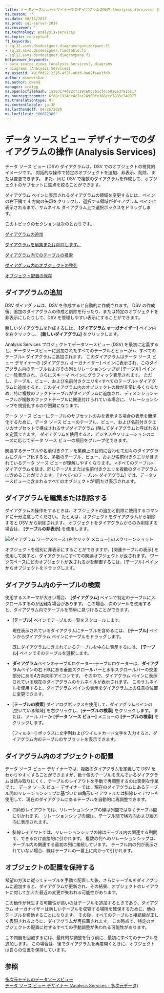 ```yaml
---
title: データソースビューデザイナーでのダイアグラムの操作 (Analysis Services) |Microsoft Docs
ms.custom: ''
ms.date: 06/13/2017
ms.prod: sql-server-2014
ms.reviewer: ''
ms.technology: analysis-services
ms.topic: conceptual
f1_keywords:
- sql12.asvs.dsvdesigner.diagramorganizerpane.f1
- sql12.asvs.dsvdesigner.findtable.f1
- sql12.asvs.dsvdesigner.diagrampane.f1
helpviewer_keywords:
- data source views [Analysis Services], diagrams
- diagrams [Analysis Services]
ms.assetid: 491fdd22-2326-4f27-a0dd-0a02faae3fd8
author: minewiskan
ms.author: owend
manager: craigg
ms.openlocfilehash: 1aa03174d82c7319ce0c7b1cf455916e37a1b117
ms.sourcegitcommit: 6fd8c1914de4c7ac24900fe388ecc7883c740077
ms.translationtype: MT
ms.contentlocale: ja-JP
ms.lasthandoff: 04/26/2020
ms.locfileid: "66072380"
---
```

# <a name="work-with-diagrams-in-data-source-view-designer-analysis-services"></a>データ ソース ビュー デザイナーでのダイアグラムの操作 (Analysis Services)
  データ ソース ビュー (DSV) ダイアグラムは、DSV でのオブジェクトの視覚的イメージです。 対話的な操作で特定のオブジェクトを追加、非表示、削除、または変更できます。 また、同じ DSV で複数のダイアグラムを作成して、オブジェクトのサブセットに焦点を絞ることができます。  
  
 ダイアグラム ペインに表示されるダイアグラムの領域を変更するには、ペインの右下隅で 4 方向の矢印をクリックし、選択する領域がダイアグラム ペインに表示されるまで、サムネイル ダイアグラム上で選択ボックスをドラッグします。  
  
 このトピックのセクションは次のとおりです。  
  
 [ダイアグラムの追加](#bkmk_add)  
  
 [ダイアグラムを編集または削除します。](#bkmk_edit)  
  
 [ダイアグラム内でのテーブルの検索](#bkmk_findtables)  
  
 [ダイアグラム内のオブジェクトの整列](#bkmk_arrangeobjects)  
  
 [オブジェクト配置の保存](#bkmk_preserve)  
  
##  <a name="add-a-diagram"></a><a name="bkmk_add"></a> ダイアグラムの追加  
 DSV ダイアグラムは、DSV を作成すると自動的に作成されます。 DSV の作成後、追加のダイアグラムの作成と削除を行ったり、または特定のオブジェクトを非表示にしたりして、DSV を管理しやすい表示にすることができます。  
  
 新しいダイアグラムを作成するには、 **[ダイアグラム オーガナイザー]** ペイン内を右クリックし、 **[新しいダイアグラム]** をクリックします。  
  
 Analysis Services プロジェクトでデータソースビュー (DSV) を最初に定義すると、データソースビューに追加されたすべてのテーブルとビューが\<、すべてのテーブル> ダイアグラムに追加されます。 このダイアグラムはデータ ソース ビュー デザイナーの [ダイアグラム オーガナイザー] ペインに表示され、このダイアグラム内のテーブルおよびその列とリレーションシップが [テーブル] ペインに一覧表示され、さらにスキーマ ペインにグラフィック表示されます。 ただし、テーブル、ビュー、および名前付きクエリを\<すべてのテーブル> ダイアグラムに追加すると、このダイアグラム内のオブジェクトの数が非常に多くなるため、特に複数のファクトテーブルがダイアグラムに追加され、ディメンションテーブルが複数のファクトテーブルに関連付けられている場合に、リレーションシップを視覚化するのが困難になります。  
  
 データ ソース ビューにテーブルのサブセットのみを表示する場合の表示を簡潔化するために、データ ソース ビューのテーブル、ビュー、および名前付きクエリのサブセットで構成されるサブダイアグラム (略してダイアグラムと呼ばれる) を定義できます。 ダイアグラムを使用すると、ビジネスやソリューションのニーズに応じてデータ ソース ビューの項目をグループ化できます。  
  
 関連するテーブルや名前付きクエリを業務上の目的に合わせて別々のダイアグラムにグループ化すると、多数のテーブル、ビュー、および名前付きクエリが含まれているデータ ソース ビューが理解しやすくなります。 \<すべてのテーブル> ダイアグラムを除き、同じテーブルまたは名前付きクエリを複数のダイアグラムに含めることができます。 [すべて\<のテーブル> ダイアグラム] では、データソースビューに含まれるすべてのオブジェクトが1回だけ表示されます。  
  
##  <a name="edit-or-delete-a-diagram"></a><a name="bkmk_edit"></a>ダイアグラムを編集または削除する  
 ダイアグラムの操作をするときは、オブジェクトの追加と削除に使用するコマンドに十分注意してください。 たとえば、オブジェクトをダイアグラムから削除すると DSV から削除されます。 オブジェクトをダイアグラムからのみ削除する場合は、 **[テーブルの非表示]** を使用します。  
  
 ![ダイアグラム ワークスペース (右クリック メニュー) のスクリーンショット](../media/ssas-olapdsv-diagram.gif "ダイアグラム ワークスペース (右クリック メニュー) のスクリーンショット")  
  
 オブジェクトを個別に非表示にすることができますが、[関連テーブルの表示] を使用して戻すと、ダイアグラムにすべての関連オブジェクトが返されます。 ワークスペースにどのオブジェクトが返されるかを制御するには、[テーブル] ペインからオブジェクトをドラッグします。  
  
##  <a name="find-tables-in-a-diagram"></a><a name="bkmk_findtables"></a>ダイアグラム内のテーブルの検索  
 使用するスキーマが大きい場合、 **[ダイアグラム]** ペインで特定のテーブルにスクロールするのが困難な場合があります。 この場合、次のツールを使用すると、ダイアグラム内でテーブルを簡単に見つけることができます。  
  
-   **[テーブル]** ペインでテーブルの一覧をスクロールします。  
  
     現在表示されているダイアグラムにテーブルを含めるには、 **[テーブル]** ペインからダイアグラム ペインにテーブルをドラッグします。  
  
     既にダイアグラムに含まれているテーブルを中心に表示するには、 **[テーブル]** ペインでそのテーブルを選択します。  
  
-   **ダイアグラム**ペインのテーブルロケーター-テーブルロケーターは、**ダイアグラム**ペインの右下隅にある垂直スクロールバーと水平スクロールバーの交差部分にある4方向矢印アイコンです。 その中で、ダイアグラム ペインに表示されている現在のダイアグラムのサムネイルが表示されます。 このサムネイルを使用すると、ダイアグラム ペインの表示をダイアグラム上の任意の位置に変更できます。  
  
-   [**テーブルの検索**] ダイアログボックスを使用して、ダイアグラムペインの [空いている領域] を右クリックし、[**テーブルの検索**] をクリックします。 または、ツール バーか **[データ ソース ビュー]** メニューの **[テーブルの検索]** をクリックします。  
  
     [フィルター] ボックスに文字列およびワイルドカード文字を入力すると、ダイアグラム内のテーブルのサブセットを表示できます。  
  
##  <a name="arrange-objects-in-a-diagram"></a><a name="bkmk_arrangeobjects"></a> ダイアグラム内のオブジェクトの配置  
 データ ソース ビュー デザイナーでは、複数のダイアグラムを定義して DSV をわかりやすくすることができますが、数十個のテーブルを含んでいるダイアグラムは読み取りにくく、テーブルのレイアウトを手動で再調整するのは面倒な作業です。 データ ソース ビュー デザイナーでは、現在のダイアグラムにあるテーブル間のリレーションシップに基づいた四角形レイアウトまたは斜線レイアウトを使用して、現在のダイアグラムにあるテーブルを自動的に再調整できます。  
  
-   四角形レイアウトでは、リレーションシップの線は列間ではなくテーブル間に引かれます。 リレーションシップの線は、テーブル間で横方向および縦方向に表示されます。  
  
-   斜線レイアウトでは、リレーションシップの線はテーブル内の関連する列間で、できるだけ直接的に引かれます。 複数の列へのリレーションシップは、テーブル内の関連する最初の列に接続しています。 テーブル内の列が表示されていない場合、線はテーブルの一番上に向かって引かれます。  
  
##  <a name="preserve-object-arrangement"></a><a name="bkmk_preserve"></a>オブジェクトの配置を保持する  
 希望の方法に従ってテーブルを手動で配置した後、さらにテーブルをダイアグラムに追加すると、ダイアグラムが更新され、その結果、オブジェクトのレイアウトに対して加えた最近の変更が失われる可能性があります。  
  
 この動作が発生する可能性が高いのはテーブルを追加するときであり、ダイアグラム オーガナイザーは新しいテーブルを収容する場所を確保するために、他のテーブルを移動することになります。 その後、すべてのテーブルと接続線が正しく表現されるように、ダイアグラムが再描画されます。 この時点で、特定のオブジェクトの配置に対するすべての手動調整が失われる可能性があります。  
  
 この問題を回避するには、最終的な調整を行う前に、最初にすべてのテーブルを追加します。 この場合は、後でダイアグラムを再度開くときに、オブジェクトは自らの位置を保持しています。  
  
## <a name="see-also"></a>参照  
 [多次元モデルのデータソースビュー](data-source-views-in-multidimensional-models.md)   
 [データ ソース ビュー デザイナー (Analysis Services - 多次元データ)](../data-source-view-designer-analysis-services-multidimensional-data.md)  
  
  
